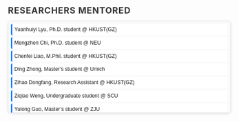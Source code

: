 <!DOCTYPE html>
<html lang="en">
<head>
  <meta charset="UTF-8">
  <meta name="viewport" content="width=device-width, initial-scale=1.0">
  <style>
    .person-container {
      width: 100%;
      max-height: 200px;
      overflow-y: auto;
      border: 1px solid #e0e0e0;
      border-radius: 8px;
      padding: 6px;
      font-family: 'Arial', sans-serif;
      font-size: 12px;
      line-height: 1.4;
      background-color: #fafafa;
      box-shadow: 0px 2px 6px rgba(0, 0, 0, 0.1);
    }

    .person-container:hover {
      border-color: #007bff;
      box-shadow: 0px 2px 8px rgba(0, 123, 255, 0.2);
    }

    .person-item {
      margin-bottom: 4px;
      padding: 5px;
      background-color: #ffffff;
      border-left: 3px solid #007bff;
      border-radius: 4px;
      transition: all 0.2s ease;
      cursor: default;
    }

    .person-item:hover {
      background-color: #e0f7fa;
      transform: translateX(3px);
    }

    h3 {
      font-size: 20px;
      color: #333;
      font-weight: bold;
      margin-bottom: 12px;
      text-transform: uppercase;
      letter-spacing: 1px;
    }
  </style>
</head>
<body>

  <h3>Researchers mentored</h3>
  <div class="person-container">
    <div class="person-item">Yuanhuiyi Lyu, Ph.D. student @ HKUST(GZ)</div>
    <div class="person-item">Mengzhen Chi, Ph.D. student @ NEU</div>
    <div class="person-item">Chenfei Liao, M.Phil. student @ HKUST(GZ)</div>
    <div class="person-item">Ding Zhong, Master’s student @ Umich</div>
    <div class="person-item">Zihao Dongfang, Research Assistant @ HKUST(GZ)</div>
    <div class="person-item">Ziqiao Weng, Undergraduate student @ SCU</div>
    <div class="person-item">Yulong Guo, Master’s student @ ZJU</div>
    <div class="person-item">Kaiyu Lei, Undergraduate student @ XJTU</div>
    <div class="person-item">Junha Moon (문준하), M.Phil. student @ HKUST(GZ)</div>
    <div class="person-item">Zhenquan Zhang, M.Phil. student @ SCUT</div>
    <div class="person-item">Boyuan Zheng, M.Phil. student @ TongJi</div>
    <div class="person-item">Jiahao Zhang, Research Assistant @ HKUST(GZ)</div>
    <div class="person-item">Zhengxuan Jiang, M.Phil. student @ ZJU</div>
    <div class="person-item">Leyi Sheng, Undergraduate student @ HKUST(GZ)</div>
  </div>

</body>
</html>
